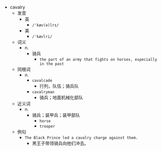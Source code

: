 - cavalry
  - 发音
    - 英
      - `/'kæv(ə)lrɪ/`
    - 美
      - `/'kævlri/`
  - 词义
    - n.
      - 骑兵
        - `the part of an army that fights on horses, especially in the past`
  - 同根词
    - n.
      - `cavalcade`
        - 行列，队伍；骑兵队
      - `cavalryman`
        - 骑兵；地面机械化部队
  - 近义词
    - n.
      - 骑兵；装甲兵；装甲部队
        - `horse`
        - `trooper`
  - 例句
    - `The Black Prince led a cavalry charge against them.`
      - 黑王子带领骑兵向他们冲去。

